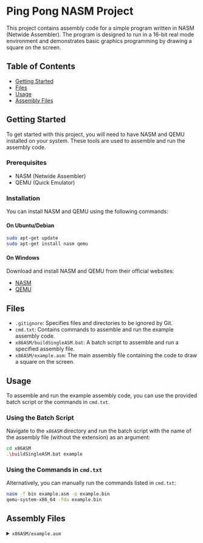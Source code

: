 # Ping Pong NASM Project

This project contains assembly code for a simple program written in NASM (Netwide Assembler). The program is designed to run in a 16-bit real mode environment and demonstrates basic graphics programming by drawing a square on the screen.

## Table of Contents

- [Getting Started](#getting-started)
- [Files](#files)
- [Usage](#usage)
- [Assembly Files](#assembly-files)

## Getting Started

To get started with this project, you will need to have NASM and QEMU installed on your system. These tools are used to assemble and run the assembly code.

### Prerequisites

- NASM (Netwide Assembler)
- QEMU (Quick Emulator)

### Installation

You can install NASM and QEMU using the following commands:

#### On Ubuntu/Debian

```sh
sudo apt-get update
sudo apt-get install nasm qemu
```

#### On Windows

Download and install NASM and QEMU from their official websites:

- [NASM](https://www.nasm.us/)
- [QEMU](https://www.qemu.org/)

## Files

- `.gitignore`: Specifies files and directories to be ignored by Git.
- `cmd.txt`: Contains commands to assemble and run the example assembly code.
- `x86ASM/buildSingleASM.bat`: A batch script to assemble and run a specified assembly file.
- `x86ASM/example.asm`: The main assembly file containing the code to draw a square on the screen.

## Usage

To assemble and run the example assembly code, you can use the provided batch script or the commands in `cmd.txt`.

### Using the Batch Script

Navigate to the `x86ASM` directory and run the batch script with the name of the assembly file (without the extension) as an argument:

```sh
cd x86ASM
.\buildSingleASM.bat example
```

### Using the Commands in `cmd.txt`

Alternatively, you can manually run the commands listed in `cmd.txt`:

```sh
nasm -f bin example.asm -o example.bin
qemu-system-x86_64 -fda example.bin
```

## Assembly Files

<details>
<summary>
<code>x86ASM/example.asm</code></summary>

### Description

This assembly file contains code to set the video mode to 320x200 with 256 colors and draw a red square on the screen.

### Functionality

- **Initialization**: Sets up the data segment, stack segment, and video mode.
- **Drawing the Square**: Calculates the starting position and dimensions of the square, then draws it pixel by pixel.
- **Infinite Loop**: Keeps the program running indefinitely.

</details>
